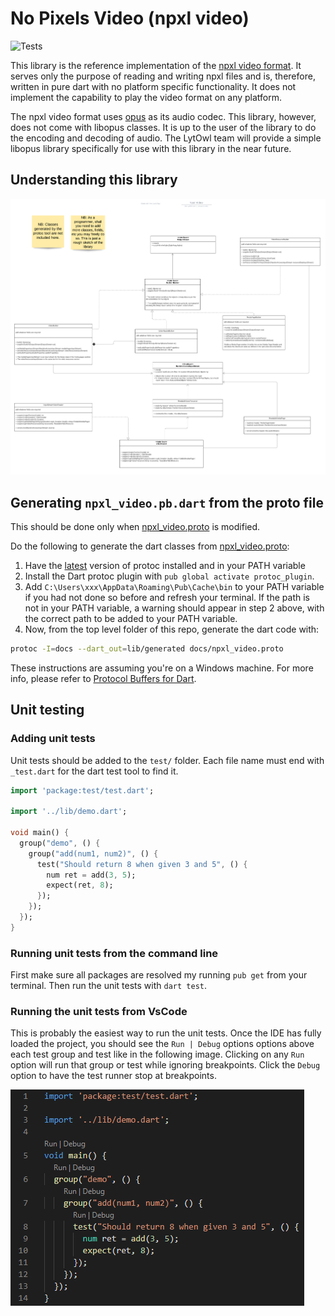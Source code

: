 # No Pixels Video (npxl video)

![Tests](https://github.com/oreal-solutions/npxl-video/workflows/Tests/badge.svg)

This library is the reference implementation of the [npxl video format](docs/introduction.md). It serves only the
purpose of reading and writing npxl files and is, therefore, written in pure dart with no platform specific functionality. It does not implement the capability to play the video format on any
platform.

The npxl video format uses [opus](https://opus-codec.org/) as its audio codec. This library, however, does not come with
libopus classes. It is up to the user of the library to do the encoding and decoding of audio. The LytOwl team will
provide a simple libopus library specifically for use with this library in the near future.

## Understanding this library

![Library Architecture](docs/assets/classes.png)

## Generating `npxl_video.pb.dart` from the proto file

This should be done only when [npxl_video.proto](docs/npxl_video.proto) is modified.

Do the following to generate the dart classes from [npxl_video.proto](docs/npxl_video.proto):

1. Have the [latest](https://github.com/google/protobuf/releases/latest) version of protoc installed and in your PATH
   variable
2. Install the Dart protoc plugin with `pub global activate protoc_plugin`.
3. Add `C:\Users\xxx\AppData\Roaming\Pub\Cache\bin` to your PATH variable if you had not done so before and refresh your terminal. If the path is not in your PATH variable, a warning should appear in step 2 above, with the correct path to be added to your PATH variable.
4. Now, from the top level folder of this repo, generate the dart code with:

```bash
protoc -I=docs --dart_out=lib/generated docs/npxl_video.proto
```

These instructions are assuming you're on a Windows machine. For more info, please refer to [Protocol Buffers for Dart](https://developers.google.com/protocol-buffers/docs/darttutorial#compiling-your-protocol-buffers).

## Unit testing

### Adding unit tests

Unit tests should be added to the `test/` folder. Each file name must end with `_test.dart` for the dart test tool to find it.

```dart
import 'package:test/test.dart';

import '../lib/demo.dart';

void main() {
  group("demo", () {
    group("add(num1, num2)", () {
      test("Should return 8 when given 3 and 5", () {
        num ret = add(3, 5);
        expect(ret, 8);
      });
    });
  });
}
```

### Running unit tests from the command line

First make sure all packages are resolved my running `pub get` from your terminal. Then run the unit tests with `dart test`.

### Running the unit tests from VsCode

This is probably the easiest way to run the unit tests. Once the IDE has fully loaded the project, you should see the `Run | Debug` options options above each test group and test like in the following image. Clicking on any `Run` option will run that group or test while ignoring breakpoints. Click the `Debug` option to have the test runner stop at breakpoints.

![Running the unit tests from VsCode](docs/assets/unit_testing_1.png)
